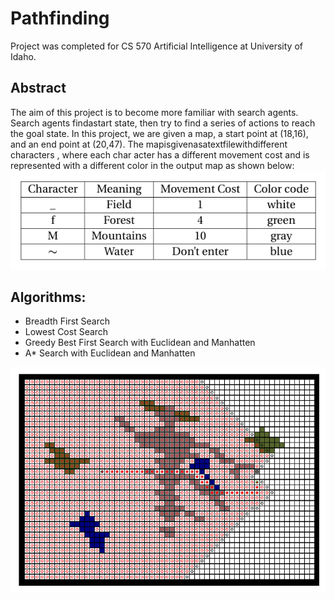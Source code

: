 # Pathfinding
Project was completed for CS 570 Artificial Intelligence at University of Idaho.
## Abstract
The aim of this project is to become more familiar with search agents. Search
 agents findastart state, then try to find a series of actions to reach the goal state.
 In this project, we are given a map, a start point at (18,16), and an end point at
 (20,47). The mapisgivenasatextfilewithdifferent characters , where each char
acter has a different movement cost and is represented with a different color in
 the output map as shown below: 
![Alt text](images/pic1.PNG)

## Algorithms: 
- Breadth First Search
- Lowest Cost Search
- Greedy Best First Search with Euclidean and Manhatten
- A* Search with Euclidean and Manhatten

![Alt text](images/pic2.PNG)
